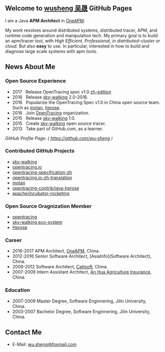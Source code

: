 ## Welcome to [wusheng 吴晟](https://github.com/wu-sheng) GitHub Pages

I am a Java **APM Architect** in [OneAPM](http://www.oneapm.com).

My work revolves around distributed systems, distributed tracer, APM, and runtime code generation and manipulation tech. My primary goal is to build an apm/tracer tool, with _High Efficient_, _Professional_, _in distributed-cluster or cloud_. But also **easy** to use. In particular, interested in how to build and diagnose large scale systems with apm tools.

## News About Me

### Open Source Experience
* 2017&nbsp;&nbsp; Release OpenTracing spec v1.0 [zh-edition](https://github.com/opentracing-contrib/opentracing-specification-zh)
* 2016&nbsp;&nbsp; Release [sky-walking](https://github.com/wu-sheng/sky-walking) 2.0-2016.
* 2016&nbsp;&nbsp; Popularize the OpenTracing Spec v1.0 in China open source team. Such as [motan](https://github.com/weibocom/motan), [hprose](https://github.com/hprose).
* 2016&nbsp;&nbsp; Join [OpenTracing](http://opentracing.io) organization.
* 2015&nbsp;&nbsp; Release [sky-walking](https://github.com/wu-sheng/sky-walking) 1.0.
* 2015&nbsp;&nbsp; Create [sky-walking](https://github.com/wu-sheng/sky-walking) open source tracer.
* 2013&nbsp;&nbsp; Take part of GitHub.com, as a learner.

_GitHub Profile Page: ( https://github.com/wu-sheng )_

### Contributed GitHub Projects
* [sky-walking](https://github.com/wu-sheng/sky-walking) 
* [opentracing.io](http://opentracing.io/)
* [opentracing-specification-zh](https://github.com/opentracing-contrib/opentracing-specification-zh)
* [opentracing.io-zh-translation](https://github.com/wu-sheng/opentracing.io-translation)
* [motan](https://github.com/weibocom/motan) 
* [opentracing-contrib/java-hprose](https://github.com/opentracing-contrib/java-hprose)
* [apache/incubator-rocketmq](https://github.com/apache/incubator-rocketmq)

### Open Source Oragnization Member
* [opentracing](https://github.com/opentracing)
* [sky-walking eco-system](https://github.com/skywalking-developer)
* [Hprose](https://github.com/hprose)

### Career
* 2016-2017 APM Architect, [OneAPM](http://www.oneapm.com), China.
* 2012-2016 Senior Software Architect, [AsiaInfo](Software Architect), China.
* 2009-2012 Software Architect, [Cattsoft](http://www.cattsoft.com), China.
* 2007-2009 Intern Assistant Architect, [An Hua Agriculture Insurance](http://www.ahic.com.cn), China.

### Education
* 2007-2009 Master Degree, Software Enginnering, Jilin University, China.
* 2003-2007 Bachelor Degree, Software Enginnering, Jilin University, China.

## Contact Me
* E-Mail: wu.sheng@foxmail.com

